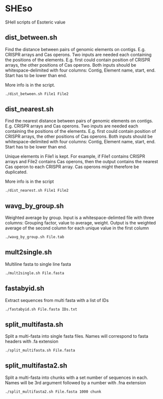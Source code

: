 # SHEso

SHell scripts of Esoteric value

## dist_between.sh
Find the distance between pairs of genomic elements on contigs. E.g. CRISPR arrays and Cas operons.
Two inputs are needed each containing the positions of the elements. E.g. first could contain position of CRISPR arrays, the other positions of Cas operons.
Both inputs should be whitespace-delimited with four columns: Contig, Element name, start, end. Start has to be lower than end.

More info is in the script.

```sh
./dist_between.sh File1 File2
```

## dist_nearest.sh
Find the nearest distance between pairs of genomic elements on contigs. E.g. CRISPR arrays and Cas operons.
Two inputs are needed each containing the positions of the elements. E.g. first could contain position of CRISPR arrays, the other positions of Cas operons.
Both inputs should be whitespace-delimited with four columns: Contig, Element name, start, end. Start has to be lower than end.

Unique elements in File1 is kept. For example, if File1 contains CRISPR arrays and File2 contains Cas operons, then the output contains the nearest Cas operon to each CRISPR array. Cas operons might therefore be duplicated.

More info is in the script

```sh
./dist_nearest.sh File1 File2
```

## wavg_by_group.sh
Weighted average by group. Input is a whitespace-delimted file with three columns: Grouping factor, value to average, weight. 
Output is the weighted average of the second column for each unique value in the first column

```sh
./wavg_by_group.sh File.tab
```
## mult2single.sh
Multiline fasta to single line fasta

```sh
./mult2single.sh File.fasta
```

## fastabyid.sh
Extract sequences from multi fasta with a list of IDs

```sh
./fastabyid.sh File.fasta IDs.txt
```

## split_multifasta.sh
Split a multi-fasta into single fasta files. Names will correspond to fasta headers with .fa extension

```sh
./split_multifasta.sh File.fasta
```

## split_multifasta2.sh
Split a multi-fasta into chunks with a set number of sequences in each. Names will be 3rd argument followed by a number with .fna extension

```sh
./split_multifasta2.sh File.fasta 1000 chunk
```
